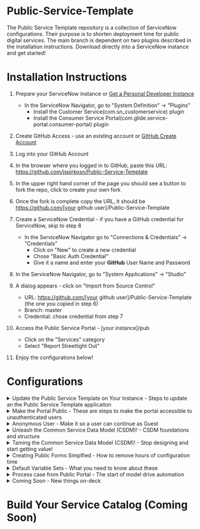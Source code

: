 # Public-Service-Template
The Public Service Template repository is a collection of ServiceNow configurations.  Their purpose is to shorten deployment time for public digital services. The main branch is dependent on two plugins described in the installation instructions.  Download directly into a ServiceNow instance and get started!
# Installation Instructions
1. Prepare your ServiceNow instance or <a href=https://developer.servicenow.com/dev.do#!/guides/quebec/developer-program/pdi-guide/obtaining-a-pdi title="PDI Readme">Get a Personal Developer Instance</a>
	- In the ServiceNow Navigator, go to "System Definition" -> "Plugins"
		- Install the Customer Service(com.sn_customerservice) plugin
 		- Install the Consumer Service Portal(com.glide.service-portal.consumer-portal) plugin
   
2. Create GitHub Access - use an existing account or [GitHub Create Account](https://github.com/join?ref_cta=Sign+up&ref_loc=header+logged+out&ref_page=%2F&source=header-home)
4. Log into your GitHub Account
5. In the browser where you logged in to GitHub, paste this URL: https://github.com/jspirkosn/Public-Service-Template
6. In the upper right hand corner of the page you should see a button to fork the repo, click to create your own fork 
7. Once the fork is complete copy the URL, it should be https://github.com/[your github user]/Public-Service-Template
8. Create a ServiceNow Credential - if you have a GitHub credential for ServiceNow, skip to step 8
	- In the ServiceNow Navigator go to "Connections & Credentials" -> "Credentials"
		- Click on "New" to create a new credential
		- Chose "Basic Auth Credential"
		- Give it a name and enter your **GitHub** User Name and Password
9. In the ServiceNow Navigator, go to "System Applications" -> "Studio"
10. A dialog appears - click on "Import from Source Control"
    - URL: https://github.com/[your github user]/Public-Service-Template (the one you copied in step 6)
    - Branch: master 
    - Credential: chose credential from step 7   
11. Access the Public Service Portal - [your instance]/pub
	- Click on the "Services" category
	- Select "Report Streetlight Out"  
12. Enjoy the configurations below!

# Configurations
<details>
<summary>Update the Public Service Template on Your Instance - Steps to update an the Public Service Template applicaiton </summary>

- **Status:** Complete
- **Setup:**
	1. In the ServiceNow Navigator, go to "System Applications" -> "Studio"
	2. Select the "Public Service Template" Application
	3. Open the top menu for "Source Control"
	3. Select "Apply Remote Changes"
	4. In the dialog box, select "Apply Remote Changes" again
	5. This brings the most recent code into your instance	
- **Setup Video:**
	[Update the Public Services Template on Your Instance](https://www.youtube.com/watch?v=aX22pNK14rY)
	
- **Contributors:** 
	- john.spirko@servicenow.com 
</details>

<details>
<summary>Make the Portal Public - These are steps to make the portal accessible to unauthenticated users</summary>

- **Status:** Complete
- **Setup:**
	1. Go to [your instance]/pub and make sure you don't authenticate - You should only see the header to login and background image
	2. In the ServiceNow Navigator, go to "Public Services Template" -> "Widgets to Make Public."
	3. Make sure you are in the global scope
	4. Change the Public field to "true" for all 4 of the widgets
	5. In the ServiceNow Navigator, go to "Public Services Template" -> "Pages to Make Public."
	6. Change the Public field to "true" for 1 page
	5. Refresh the browser in step 1 - you should now see the search box and catalog navigations  
	
- **Setup Video:**
	[Make the Portal Public - Setup](https://www.youtube.com/watch?v=wtkbx07DY5k)
- **Contributors:** 
	- john.spirko@servicenow.com 
</details>

<details>
<summary>Anonymous User - Make it so a user can continue as Guest</summary>
	
- **Prerequisites:** "Make the Portal Public." 
- **Status:** Complete
- **Setup:**
	1. Follow the steps in the "Update the Public Service Template on Your Instance" section above
	2. Go to [your instance]/pub and make sure you don't authenticate - you should see the search box and catalog navigations
	3. Navigate to Services - Non Emergency Issues
	3. Click on the "Report Streetlight Out" catalog item
	4. On the login page, select "Continue as Guest."
	5. You should see a User name or password invalid message
	6. Go to [your instance] and login as an Admin user
	7. Make sure you are in the "Global" scope
	8. In the ServiceNow Navigator, go to "Public Services Template" -> "Scripts to Run."
	9. Click on "Create Public User for Anonymous Access" to open it
	10. Once opened, click on "Run Fix Script."
	11. Click on "Proceed."
	12. Go to [your instance]/pub and make sure you don't authenticate 
	13. Navigate to Services - Non Emergency Issues
	14. Click on the "Report Streetlight Out" catalog item
	15. On the login page, select "Continue as Guest."
	16. You should see a form and it should say "Public Guest" in the upper right-hand corner
	
- **Setup Video:**
	[Anonymous User - Setup](https://www.youtube.com/watch?v=z80QPiMahpY)
- **Contributors:** 
	- john.spirko@servicenow.com 
</details>

<details>
<summary>Unleash the Common Service Data Model (CSDM)! - CSDM foundations and structure</summary>

- **Status:** Complete
- **Setup:**
	1. Go to [your instance] and login as an Admin user
	2. In the ServiceNow Navigator, go to "Public Services Template" -> "Scripts to Run"
	3. Open the script called "Unleash the Common Service Data Model!" by clicking on it
	4. Run the script by clicking on "Run Fix Script" in the upper right
	4. Watch the Setup video for a detailed explanation
	
- **Setup Video:**
	[Unleash the Common Service Data Model (CSDM)!](https://www.youtube.com/watch?v=FSbpdsAn0Fw)
- **Contributors:** 
	- john.spirko@servicenow.com 
</details>

<details>
<summary>Taming the Common Service Data Model (CSDM)! - Stop designing and start getting value!</summary>

- **Status:** Complete, this automates the build of the CSDM as record producers are added to the catalog
- **Setup:**
	1. Go to [your instance] and login as an Admin user
	2. In the ServiceNow Navigator, go to System Definition -> Tables
	3. Search for and open the table called "Not Available for Subscribers"
	4. Open the "Application Access" tab
	5. Make sure the table is accessible from "All application scopes" and all boxes are checked
	6. This will allow our workflow to update this table from the "Public Service Template" scope
- **Explanation:**
	1. In the ServiceNow Navigator, go to "Process Automation" -> "Flow Designer"
	2. Open the flow called "Public Services Data Modeler" by clicking on it
	3. In the Flow Designer click on the home icon
	4. Selec the Actions menu
	5. Open the action called "Public Service Catalog to Service Portfolio" by clicking on it
	6. Watch the Setup video for a detailed explanation
	7. To try it copy the "Report Streelight Out" Public form. Navigation: Public Services Template -> Public Forms
	8. Once copied go to Public Services Template -> Public Service Offerings 
	9. Observe there is a new offering with the same name as your copied public form
	
- **Setup Video:**
	[Taming the Common Service Data Model (CSDM)!](https://www.youtube.com/watch?v=0njrn7CQPW4)
- **Contributors:** 
	- john.spirko@servicenow.com 
</details>

<details>
<summary>Creating Public Forms Simplfied - How to remove hours of configuration time</summary>

- **Status:** Complete, uses workflow to automate repetitive configutaiton tasks
- **Setup:**
	1. Go to [your instance] and login as an Admin user
	2. In the ServiceNow Navigator, go to Public Services Template -> Accecc Producter Tables
	3. Warning: This opens catalog item configration to all scopes, be sure you understand the implications
	4. Make sure you are in the Global Scope
	5. Set "Can Create", "Can Update" and "Can Read" to true for all 4 tables
	6. Set "Can Delete" to true for sc_cat_item_subscribe_no_mtom and sc_cat_item_user_criteria_no_mtom
- **Try it:**
	1. Make sure you are in the "Public Service Template" scope 
	2. In the ServiceNow Navigator, go to Public Services Template -> Public Forms
	3. Click new
	4. Enter a name for your public form
	5. In the upper right of the form selec the three dots for more options and toggle template bar so its on
	6. You should see a template bar at the bottom of the form
	7. Click on the "Public Service Form" template
	8. Save the record
	9. At the bottom of the saved form click on the related list called Categories
	10. Click edit and select the catagory called "Non Emergency Issues" 
	11. Go to [your instance URL]/pub 
	12. Navigate to Services -> Non Emergency Issues and open your new Public Form
	13. Check out the map and the variables (the map may not work if the key has expired, this is covered in the next video)
	14. Watch the Setup video for a detailed explanation
	
- **Setup Video:**
	[Creating Public Forms Simplfied](https://www.youtube.com/watch?v=coRN-KzL4J4)
- **Contributors:** 
	- john.spirko@servicenow.com 
</details>

<details>
<summary>Default Variable Sets - What you need to know about these</summary>

- **Status:** Complete, public map and public common variables
- **Setup:**
	1. Nothing to do here these are already setup
- **About these variable sets:**
	1. Go to [your instance] and login as an Admin user
	2. In the ServiceNow Navigator, go to Service Catalog -> Variable Sets
	3. You should see 2 varaible sets that are part of the "Public Service Template" Application
	4. The public map uses a widget to render an ESRI map (license reguired for production)
	5. The public map variable set, sends data back to public common variables so these need to work as a set
	6. There is a workflow that creates locations if they aren't in the ServiceNow table (covered in the next demo)
	7. There are 2 UI policies that are part of the Public Common Variables Variable set
	8. Watch the explainer video for more details
		
- **Explainer Video:**
	[Variable Sets](https://www.youtube.com/watch?v=i-7c1I8wybc)
- **Contributors:** 
	- john.spirko@servicenow.com 
</details>

<details>
<summary>Process case from Public Portal - The start of model drive automation</summary>

- **Status:** Complete, flow designer flow
- **Setup:**
	1. Nothing to do here these are already setup
- **About this flow:**
	1. Go to [your instance] and login as an Admin user
	2. In the ServiceNow Navigator, go to Process Automation -> Flow Designer
	3. Open the flow called "Process case from Public Portal"
	4. Take Note: Trigger is new case
	5. Warning: Do not delete the "Report Street Light Out" example, this flow depends on it
	6. Note how the flow handles the consumer determiniation
	7. Note how we use the Service Structure from the common service data model to route the case
	8. Note how the location gets created in ServiceNow when it doesn't exist
	9. Watch the explainer video for more details
		
- **Explainer Video:**
	[Process case from Public Portal](https://www.youtube.com/watch?v=rUTfgQnyIu8)
- **Contributors:** 
	- john.spirko@servicenow.com 
</details>

<details>	
<summary>Coming Soon - New things on-deck</summary>
- **Service Builder Workflow**
  
- **Mobile API Endpoint for NewRocket Mobile**
  
- **NewRocket Mobile App**

  </details>
# Build Your Service Catalog (Coming Soon)
